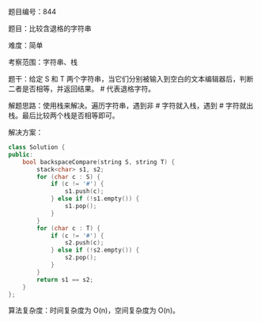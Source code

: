 题目编号：844

题目：比较含退格的字符串

难度：简单

考察范围：字符串、栈

题干：给定 S 和 T 两个字符串，当它们分别被输入到空白的文本编辑器后，判断二者是否相等，并返回结果。 # 代表退格字符。

解题思路：使用栈来解决。遍历字符串，遇到非 # 字符就入栈，遇到 # 字符就出栈。最后比较两个栈是否相等即可。

解决方案：

```cpp
class Solution {
public:
    bool backspaceCompare(string S, string T) {
        stack<char> s1, s2;
        for (char c : S) {
            if (c != '#') {
                s1.push(c);
            } else if (!s1.empty()) {
                s1.pop();
            }
        }
        for (char c : T) {
            if (c != '#') {
                s2.push(c);
            } else if (!s2.empty()) {
                s2.pop();
            }
        }
        return s1 == s2;
    }
};
```

算法复杂度：时间复杂度为 O(n)，空间复杂度为 O(n)。
